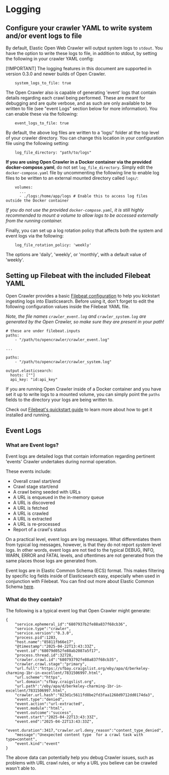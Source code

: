 # Logging

## Configure your crawler YAML to write system and/or event logs to file
By default, Elastic Open Web Crawler will output system logs to `stdout`. You have the option to write these logs to file, in addition to stdout, by setting the following in your crawler YAML config:

[!IMPORTANT]
The logging features in this document are supported in version 0.3.0 and newer builds of Open Crawler.

```
    system_logs_to_file: true
```

The Open Crawler also is capable of generating 'event' logs that contain details regarding each crawl being performed.
These are meant for debugging and are quite verbose, and as such are only available to be written to file (see "event Logs" section below for more information).
You can enable these via the following:

```
    event_logs_to_file: true
```
By default, the above log files are written to a 'logs/' folder at the top level of your crawler directory. You can change this location in your configuration file using the following setting:

```
    log_file_directory: "path/to/logs"
```
**If you are using Open Crawler in a Docker container via the provided docker-compose.yaml**, do not set `log_file_directory`. Simply edit the `docker-compose.yaml` file by uncommenting the following line to enable log files to be written to an external mounted directory called `logs/`:

```
    volumes:
      ...
      - ./logs:/home/app/logs # Enable this to access log files outside the Docker container
```
_If you do not use the provided `docker-compose.yaml`, it is still highly recommended to mount a volume to allow logs to be accessed externally from the running container._

Finally, you can set up a log rotation policy that affects both the system and event logs via the following:

```
    log_file_rotation_policy: 'weekly'
```

The options are 'daily', 'weekly', or 'monthly', with a default value of 'weekly'.

## Setting up Filebeat with the included Filebeat YAML
Open Crawler provides a basic [Filebeat configuration](config/filebeat.yml.example) to help you kickstart ingesting logs into Elasticsearch.
Before using it, don't forget to edit the following configuration values inside the Filebeat YAML file.

_Note, the file names `crawler_event.log` and `crawler_system.log` are generated by the Open Crawler, so make sure they are present in your path!_
```
# these are under filebeat.inputs
paths:
    - "/path/to/opencrawler/crawler_event.log"

...

paths:
    - "/path/to/opencrawler/crawler_system.log"

output.elasticsearch:
  hosts: [""]
  api_key: "id:api_key"
```
If you are running Open Crawler inside of a Docker container and you have set it up to write logs to a mounted volume, you can simply point the `paths` fields to the directory your logs are being written to.

Check out [Filebeat's quickstart guide](https://www.elastic.co/guide/en/beats/filebeat/current/index.html) to learn more about how to get it installed and running.

## Event Logs

### What are Event logs?
Event logs are detailed logs that contain information regarding pertinent 'events' Crawler undertakes during normal operation.

These events include:

- Overall crawl start/end
- Crawl stage start/end
- A crawl being seeded with URLs
- A URL is enqueued in the in-memory queue
- A URL is discovered
- A URL is fetched
- A URL is crawled
- A URL is extracted
- A URL is re-processed
- Report of a crawl's status

On a practical level, event logs are log messages.
What differentiates them from typical log messages, however, is that they do not report _system_ level logs.
In other words, event logs are not tied to the typical DEBUG, INFO, WARN, ERROR and FATAL levels, and oftentimes are not generated from the same places those logs are generated from.

Event logs are in Elastic Common Schema (ECS) format.
This makes filtering by specific log fields inside of Elasticsearch easy, especially when used in conjunction with Filebeat.
You can find out more about Elastic Common Schema [here](https://www.elastic.co/docs/reference/ecs).

### What do they contain?
The following is a typical event log that Open Crawler might generate:

```
{
    "service.ephemeral_id":"6807937b2fe88a837f68cb36",
    "service.type":"crawler",
    "service.version":"0.3.0",
    "process.pid":1283,
    "host.name":"85811fb66e17",
    "@timestamp":"2025-04-22T13:43:33Z",
    "event.id":"68079d052fe88ab2087a5f17",
    "process.thread.id":32728,
    "crawler.crawl.id":"680793792fe88a837f68cb35",
    "crawler.crawl.stage":"primary",
    "url.full":"https://sfbay.craigslist.org/eby/apa/d/berkeley-charming-1br-in-excellent/7831506997.html",
    "url.scheme":"https",
    "url.domain":"sfbay.craigslist.org",
    "url.path":"/eby/apa/d/berkeley-charming-1br-in-excellent/7831506997.html",
    "crawler.url.hash":"823d1c5611fd8be2fd3faa1268d9712dd0174da3",
    "event.type":"denied",
    "event.action":"url-extracted",
    "event.module":"html",
    "event.outcome":"success",
    "event.start":"2025-04-22T13:43:33Z",
    "event.end":"2025-04-22T13:43:33Z",
    "event.duration":3417,"crawler.url.deny_reason":"content_type_denied",
    "message":"Unexpected content type  for a crawl task with type=content",
    "event.kind":"event"
}
```

The above data can potentially help you debug Crawler issues, such as problems with URL crawl rules, or why a URL you believe can be crawled wasn't able to.
